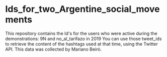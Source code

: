# Ids_for_two_Argentine_social_movements
This repository contains the Id's for the users who were active during the demonstrations: 9N and no_al_tarifazo in 2019
You can use those tweet_ids to retrieve the content of the hashtags used at that time, using the Twitter API.
This data was collected by Mariano Beiró.

